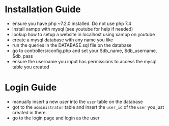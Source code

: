 # Installation Guide
- ensure you have php ~7.2.0 installed. Do not use php 7.4
- install xampp with mysql (see youtube for help if needed)
- lookup how to setup a website in localhost using xampp on youtube
- create a mysql database with any name you like
- run the queries in the DATABASE.sql file on the database
- go to controllers/config.php and set your $db_name, $db_username, $db_pass
- ensure the username you input has permissions to access the mysql table you created


# Login Guide
- manually insert a new *user* into the `user` table on the database
- got to the `administrator` table and insert the `user_id` of the `user` you just created in there.
- go to the login page and login as the user

